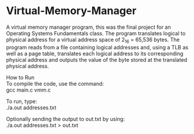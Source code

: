 # Virtual-Memory-Manager
A virtual memory manager program, this was the final project for an Operating Systems Fundamentals class.
The program translates logical to physical address for a virtual address space of 2<sub>16</sub> = 65,536 bytes. The program reads from a file containing logical
addresses and, using a TLB as well as a page table, translates each logical address to its corresponding physical address and outputs the value of the byte stored at the translated physical address.

How to Run    
To compile the code, use the command:  
gcc main.c vmm.c

To run, type:  
./a.out addresses.txt

Optionally sending the output to out.txt by using:  
./a.out addresses.txt > out.txt
